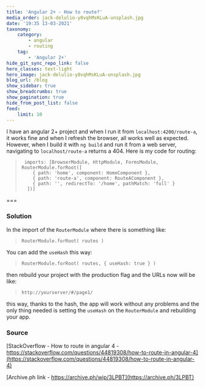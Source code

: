 ```yaml
---
title: 'Angular 2+ - How to route?'
media_order: jack-delulio-y8vqhMsKLuA-unsplash.jpg
date: '19:35 13-03-2021'
taxonomy:
    category:
        - angular
        - routing
    tag:
        - 'Angular 2+'
hide_git_sync_repo_link: false
hero_classes: text-light
hero_image: jack-delulio-y8vqhMsKLuA-unsplash.jpg
blog_url: /blog
show_sidebar: true
show_breadcrumbs: true
show_pagination: true
hide_from_post_list: false
feed:
    limit: 10
---
```


I have an angular 2+ project and when I run it from `localhost:4200/route-a`, it works fine and when I refresh the browser, all works well as expected. However, when I build it with `ng build` and run it from a web server, navigating to `localhost/route-a` returns a 404. Here is my code for routing:
 
>      imports: [BrowserModule, HttpModule, FormsModule, RouterModule.forRoot([
>         { path: 'home', component: HomeComponent },
>         { path: 'route-a', component: RouteAComponent },
>         { path: '', redirectTo: '/home', pathMatch: 'full' }
>       ])]

===

### Solution

In the import of the `RouterModule` where there is something like:

>     RouterModule.forRoot( routes )

You can add the `useHash` this way:

>     RouterModule.forRoot( routes, { useHash: true } )

then rebuild your project with the production flag and the URLs now will be like:

>     http://yourserver/#/page1/

this way, thanks to the hash, the app will work without any problems and the only thing needed is setting the `useHash` on the `RouterModule` and rebuilding your app.

### Source
[StackOverflow - How to route in angular 4 - https://stackoverflow.com/questions/44819308/how-to-route-in-angular-4](https://stackoverflow.com/questions/44819308/how-to-route-in-angular-4)

[Archive.ph link - https://archive.ph/wip/3LPBT](https://archive.ph/3LPBT)